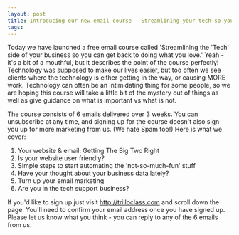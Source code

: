 ```yaml
---
layout: post
title: Introducing our new email course - Streamlining your tech so you can get back to doing what you love
tags: 
---
```

Today we have launched a free email course called 'Streamlining the 'Tech' side of your business so you can get back to doing what you love.'  Yeah - it's a bit of a mouthful, but it describes the point of the course perfectly!  Technology was supposed to make our lives easier, but too often we see clients where the technology is either getting in the way, or causing MORE work.  Technology can often be an intimidating thing for some people, so we are hoping this course will take a little bit of the mystery out of things as well as give guidance on what is important vs what is not.

The course consists of 6 emails delivered over 3 weeks.  You can unsubscribe at any time, and signing up for the course doesn't also sign you up for more marketing from us.  (We hate Spam too!)  Here is what we cover:

1. Your website & email: Getting The Big Two Right
2. Is your website user friendly?
3. Simple steps to start automating the 'not-so-much-fun' stuff
4. Have your thought about your business data lately?
5. Turn up your email marketing
6. Are you in the tech support business?

If you'd like to sign up just visit <a href="/">http://trilloclass.com</a> and scroll down the page.  You'll need to confirm your email address once you have signed up.  Please let us know what you think - you can reply to any of the 6 emails from us.